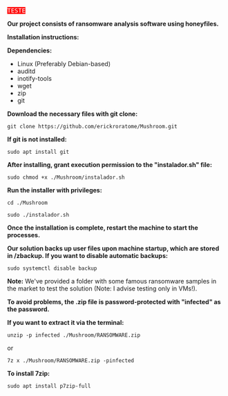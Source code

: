 <kbd style="background-color: red; color: white;">
TESTE
</kbd>

**Our project consists of ransomware analysis software using honeyfiles.**

**Installation instructions:**

**Dependencies:**
  - Linux (Preferably Debian-based)
  - auditd
  - inotify-tools
  - wget
  - zip
  - git

**Download the necessary files with git clone:**
```shell
git clone https://github.com/erickroratome/Mushroom.git
```

**If git is not installed:**
```shell
sudo apt install git
```

**After installing, grant execution permission to the "instalador.sh" file:**
```shell
sudo chmod +x ./Mushroom/instalador.sh
```

**Run the installer with privileges:**
```shell
cd ./Mushroom
```
```shell
sudo ./instalador.sh
```

**Once the installation is complete, restart the machine to start the processes.**

**Our solution backs up user files upon machine startup, which are stored in /zbackup. If you want to disable automatic backups:**
```shell
sudo systemctl disable backup
```

**Note:**
We've provided a folder with some famous ransomware samples in the market to test the solution (Note: I advise testing only in VMs!).

**To avoid problems, the .zip file is password-protected with "infected" as the password.**

**If you want to extract it via the terminal:**
```shell
unzip -p infected ./Mushroom/RANSOMWARE.zip
```
or
```shell
7z x ./Mushroom/RANSOMWARE.zip -pinfected
```

**To install 7zip:**
```shell
sudo apt install p7zip-full
```
